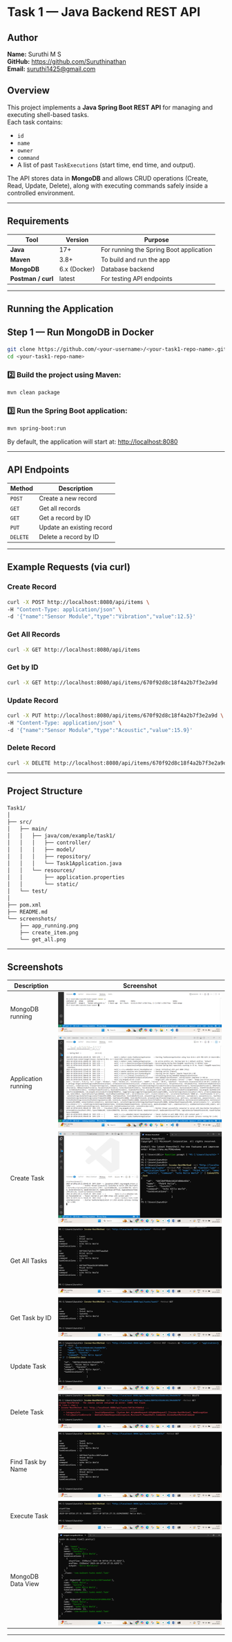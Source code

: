 # Task 1 — Java Backend REST API

## Author
**Name:** Suruthi M S  
**GitHub:** https://github.com/Suruthinathan  
**Email:** suruthi1425@gmail.com


## Overview
This project implements a **Java Spring Boot REST API** for managing and executing shell-based tasks.  
Each task contains:
- `id`
- `name`
- `owner`
- `command`
- A list of past `TaskExecutions` (start time, end time, and output).

The API stores data in **MongoDB** and allows CRUD operations (Create, Read, Update, Delete), along with executing commands safely inside a controlled environment.

---

## Requirements

| Tool | Version | Purpose |
|------|----------|----------|
| **Java** | 17+ | For running the Spring Boot application |
| **Maven** | 3.8+ | To build and run the app |
| **MongoDB** | 6.x (Docker) | Database backend |
| **Postman / curl** | latest | For testing API endpoints |

---

##  Running the Application

## Step 1 — Run MongoDB in Docker

```bash
git clone https://github.com/<your-username>/<your-task1-repo-name>.git
cd <your-task1-repo-name>
````

### 2️⃣ Build the project using Maven:

```bash
mvn clean package
```

### 3️⃣ Run the Spring Boot application:

```bash
mvn spring-boot:run
```

By default, the application will start at:
 [http://localhost:8080](http://localhost:8080)

---

##  API Endpoints

| Method   | Description               |
| -------- | ------------------------- |
| `POST`   | Create a new record       |
| `GET`    | Get all records           |
| `GET`    | Get a record by ID        |
| `PUT`    | Update an existing record |
| `DELETE` | Delete a record by ID     |

---

##  Example Requests (via curl)

### Create Record

```bash
curl -X POST http://localhost:8080/api/items \
-H "Content-Type: application/json" \
-d '{"name":"Sensor Module","type":"Vibration","value":12.5}'
```

### Get All Records

```bash
curl -X GET http://localhost:8080/api/items
```

### Get by ID

```bash
curl -X GET http://localhost:8080/api/items/670f92d8c18f4a2b7f3e2a9d
```

### Update Record

```bash
curl -X PUT http://localhost:8080/api/items/670f92d8c18f4a2b7f3e2a9d \
-H "Content-Type: application/json" \
-d '{"name":"Sensor Module","type":"Acoustic","value":15.9}'
```

### Delete Record

```bash
curl -X DELETE http://localhost:8080/api/items/670f92d8c18f4a2b7f3e2a9d
```

---

##  Project Structure
```
Task1/
│
├── src/
│   ├── main/
│   │   ├── java/com/example/task1/
│   │   │   ├── controller/
│   │   │   ├── model/
│   │   │   ├── repository/
│   │   │   └── Task1Application.java
│   │   └── resources/
│   │       ├── application.properties
│   │       └── static/
│   └── test/
│
├── pom.xml
├── README.md
└── screenshots/
    ├── app_running.png
    ├── create_item.png
    └── get_all.png
```

---
## Screenshots

| Description                 | Screenshot                                  |
|-----------------------------|--------------------------------------------|
| MongoDB running             | ![MongoDB](screenshots/mongodb_running.png) |
| Application running         | ![App Running](screenshots/app_running.png) |
| Create Task                 | ![Create Task](screenshots/create_task.png) |
| Get All Tasks               | ![Get All](screenshots/get_all_tasks.png)   |
| Get Task by ID              | ![Get by ID](screenshots/get_task_by_id.png)|
| Update Task                 | ![Update](screenshots/update_task.png)     |
| Delete Task                 | ![Delete](screenshots/delete_task.png)     |
| Find Task by Name           | ![Find](screenshots/find_task_by_name.png) |
| Execute Task                | ![Execute](screenshots/execute_task.png)   |
| MongoDB Data View           | ![DB View](screenshots/mongodb_data_2.png)   |


---

